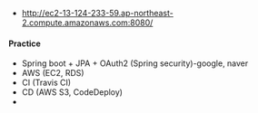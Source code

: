 - http://ec2-13-124-233-59.ap-northeast-2.compute.amazonaws.com:8080/

#### Practice 
- Spring boot + JPA + OAuth2 (Spring security)-google, naver
- AWS (EC2, RDS)
- CI (Travis CI)
- CD (AWS S3, CodeDeploy)
- 
